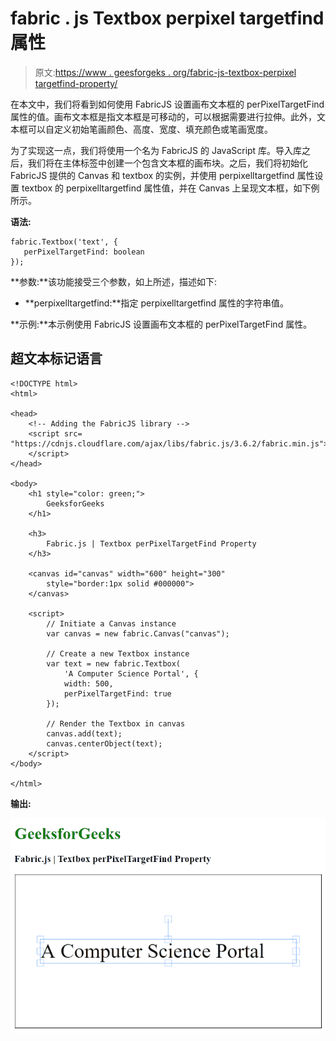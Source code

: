 # fabric . js Textbox perpixel targetfind 属性

> 原文:[https://www . geesforgeks . org/fabric-js-textbox-perpixel targetfind-property/](https://www.geeksforgeeks.org/fabric-js-textbox-perpixeltargetfind-property/)

在本文中，我们将看到如何使用 FabricJS 设置画布文本框的 perPixelTargetFind 属性的值。画布文本框是指文本框是可移动的，可以根据需要进行拉伸。此外，文本框可以自定义初始笔画颜色、高度、宽度、填充颜色或笔画宽度。

为了实现这一点，我们将使用一个名为 FabricJS 的 JavaScript 库。导入库之后，我们将在主体标签中创建一个包含文本框的画布块。之后，我们将初始化 FabricJS 提供的 Canvas 和 textbox 的实例，并使用 perpixelltargetfind 属性设置 textbox 的 perpixelltargetfind 属性值，并在 Canvas 上呈现文本框，如下例所示。

**语法:**

```
fabric.Textbox('text', {
   perPixelTargetFind: boolean
});
```

**参数:**该功能接受三个参数，如上所述，描述如下:

*   **perpixelltargetfind:**指定 perpixelltargetfind 属性的字符串值。

**示例:**本示例使用 FabricJS 设置画布文本框的 perPixelTargetFind 属性。

## 超文本标记语言

```
<!DOCTYPE html>
<html>

<head>
    <!-- Adding the FabricJS library -->
    <script src=
"https://cdnjs.cloudflare.com/ajax/libs/fabric.js/3.6.2/fabric.min.js">
    </script>
</head>

<body>
    <h1 style="color: green;">
        GeeksforGeeks
    </h1>

    <h3>
        Fabric.js | Textbox perPixelTargetFind Property
    </h3>

    <canvas id="canvas" width="600" height="300"
        style="border:1px solid #000000">
    </canvas>

    <script>
        // Initiate a Canvas instance 
        var canvas = new fabric.Canvas("canvas");

        // Create a new Textbox instance 
        var text = new fabric.Textbox(
            'A Computer Science Portal', {
            width: 500,
            perPixelTargetFind: true
        });

        // Render the Textbox in canvas 
        canvas.add(text);
        canvas.centerObject(text);
    </script>
</body>

</html>
```

**输出:**

![](img/6df73cf5b71285a8a9eea5b5148ba753.png)